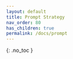 ```yaml
---
layout: default
title: Prompt Strategy
nav_order: 80
has_children: true
permalink: /docs/prompt
---
```


{: .no_toc }
